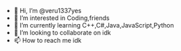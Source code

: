 - 👋 Hi, I’m @veru1337yes
- 👀 I’m interested in Coding,friends
- 🌱 I’m currently learning C++,C#,Java,JavaScript,Python
- 💞️ I’m looking to collaborate on idk
- 📫 How to reach me idk


